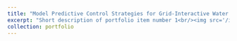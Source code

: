 ```yaml
---
title: "Model Predictive Control Strategies for Grid-Interactive Water Heaters"
excerpt: "Short description of portfolio item number 1<br/><img src='/images/wh_banner.png'>"
collection: portfolio
---
```



